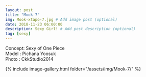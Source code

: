 ```yaml
---
layout: post
title: "Mook-7"
img: Mook-xtapo-7.jpg # Add image post (optional)
date: 2018-11-23 06:00:00
description: Sexy Girl! # Add post description (optional)
tag: [sexy]
---
```

Concept: Sexy of One Piece  
Model : Pichana Yoosuk  
Photo : CkkStudio2014          


{% include image-gallery.html folder="/assets/img/Mook-7/" %}
